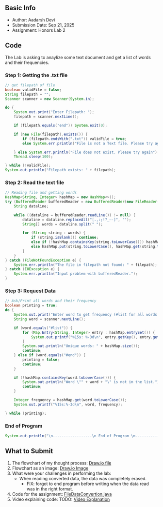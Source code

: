 ## Basic Info
- Author: Aadarsh Devi
- Submission Date: Sep 21, 2025
- Assignment: Honors Lab 2

## Code
The Lab is asking to anaylize some text document and get a list of words and their frequencies.

### Step 1: Getting the .txt file
```java
// get filepath of file
boolean validFile = false;
String filepath = "";
Scanner scanner = new Scanner(System.in);

do {
    System.out.print("Enter Filepath: ");
    filepath = scanner.nextLine();

    if (filepath.equals("end")) System.exit(0);

    if (new File(filepath).exists()) {
        if (filepath.endsWith(".txt")) validFile = true;
        else System.err.println("File is not a Text file. Please try again");

    } else System.err.println("File does not exist. Please try again");
    Thread.sleep(100);

} while (!validFile);
System.out.println("Filepath exists: " + filepath);
```

### Step 2: Read the text file
```java
// Reading file and getting words
HashMap<String, Integer> hashMap = new HashMap<>();
try (BufferedReader bufferedReader = new BufferedReader(new FileReader(filepath))) {
    String dataline;

    while ((dataline = bufferedReader.readLine()) != null) {
        dataline = dataline.replaceAll("[.,:;!?_—-]", "");
        String[] words = dataline.split(" ");

        for (String string : words) {
            if (string.isBlank()) continue;
            else if (!hashMap.containsKey(string.toLowerCase())) hashMap.put(string.toLowerCase(), 1);
            else hashMap.put(string.toLowerCase(), hashMap.get(string.toLowerCase()) + 1);
        }
    }
} catch (FileNotFoundException e) {
    System.err.println("The file in filepath not found: " + filepath);
} catch (IOException e) {
    System.err.println("Input problem with bufferedReader.");
}
```

### Step 3: Request Data
```java
// Ask/Print all words and their frequency
boolean printing = true;
do {
    System.out.print("Enter word to get frequency (#list for all words and frequency): ");
    String word = scanner.nextLine();

    if (word.equals("#list")) {
        for (Map.Entry<String, Integer> entry : hashMap.entrySet()) {
            System.out.printf("%15s: %-3d\n", entry.getKey(), entry.getValue());
        }
        System.out.println("Unique words: " + hashMap.size());
        continue;
    } else if (word.equals("#end")) {
        printing = false;
        continue;
    }

    if (!hashMap.containsKey(word.toLowerCase())) {
        System.out.println("Word \"" + word + "\" is not in the list.");
        continue;
    }

    Integer frequency = hashMap.get(word.toLowerCase());
    System.out.printf("%15s:%-3d\n", word, frequency);

} while (printing);
```

### End of Program
```java
System.out.println("\n------------------\n End of Program \n------------------");
```

## What to Submit
1. The flowchart of my thought process: [Draw.io file](file_input_output_flowchart.drawio)
2. Flowchart as an image: [Draw.io Image](file_input_output_flowchart_image_big.png)
3. What were your challenges in performing the lab:
   - When reading converted data, the data was completely erased.
       - FIX: forgot to end program before writing when the data read was in the right format.
5. Code for the assignment: [FileDataConvertion.java](DocumentAnalyzer.java)
6. Video explaining code: TODO: [Video Explanation](https://youtu.be/CvtG2DfcyG0)
